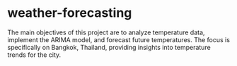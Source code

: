 # weather-forecasting
The main objectives of this project are to analyze temperature data, implement the ARIMA model, and forecast future temperatures. The focus is specifically on Bangkok, Thailand, providing insights into temperature trends for the city.

